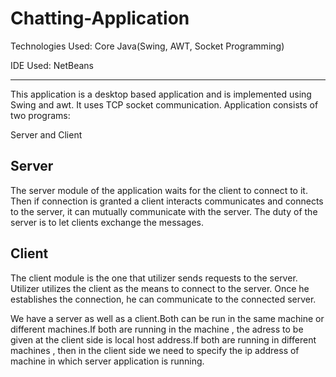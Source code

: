 # Chatting-Application

Technologies Used: Core Java(Swing, AWT, Socket Programming)

IDE Used: NetBeans

------------------------------------------------------------

This application is a desktop based application and is implemented using Swing and awt. It uses TCP socket communication. Application consists of two programs:

Server and Client

Server
------
The server module of the application waits for the client to connect to it. Then if connection
is granted a client interacts communicates and connects to the server, it can mutually
communicate with the server. The duty of the server is to let clients exchange the messages.

Client
------
The client module is the one that utilizer sends requests to the server. Utilizer utilizes the
client as the means to connect to the server. Once he establishes the connection, he can
communicate to the connected server.

We have a server as well as a client.Both can be run in the same machine or different machines.If both are running in the machine , the adress to be given at the client side is local host address.If both are running in different machines , then in the client side we need to specify the ip address of machine in which server application is running.
